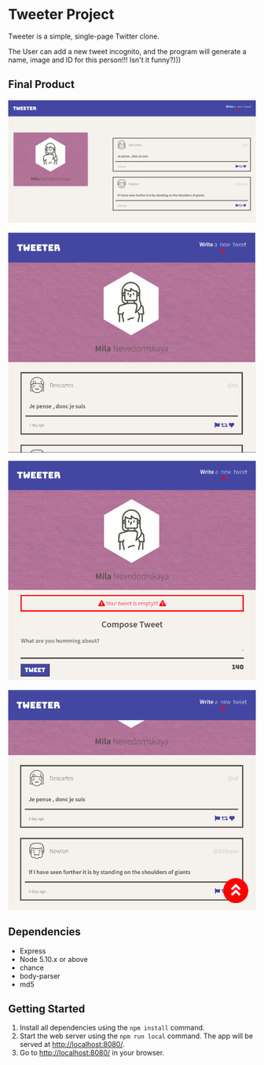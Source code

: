 # Tweeter Project

Tweeter is a simple, single-page Twitter clone.

The User can add a new tweet incognito, and the program will generate a name, image and ID for this person!!!
Isn't it funny?)))

## Final Product

!["Screenshot of Main View"](https://github.com/LyudmilaNevedomskaya/tweeter/blob/master/docs/main-page.png)

!["Screenshot of Tablet & Smartpnone View"](https://github.com/LyudmilaNevedomskaya/tweeter/blob/master/docs/tablet-size.png)

!["Error message"](https://github.com/LyudmilaNevedomskaya/tweeter/blob/master/docs/error-message.png)

!["If you want to move up just click the red button!"](https://github.com/LyudmilaNevedomskaya/tweeter/blob/master/docs/move-up.png)


## Dependencies

- Express
- Node 5.10.x or above
- chance
- body-parser
- md5

## Getting Started


1. Install all dependencies using the `npm install` command.
2. Start the web server using the `npm run local` command. The app will be served at <http://localhost:8080/>.
3. Go to <http://localhost:8080/> in your browser.



